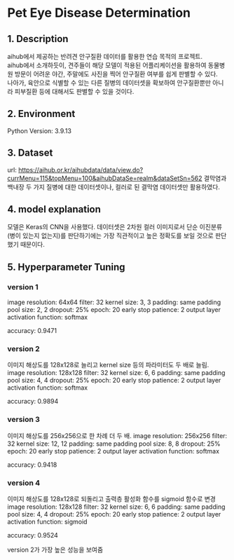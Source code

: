 # Pet Eye Disease Determination

## 1. Description
 aihub에서 제공하는 반려견 안구질환 데이터를 활용한 연습 목적의 프로젝트.  
 aihub에서 소개하듯이, 견주들이 해당 모델이 적용된 어플리케이션을 활용하여 동물병원 방문이 어려운 야간, 주말에도 사진을 찍어 안구질환 여부를 쉽게 판별할 수 있다.  
 나아가, 육안으로 식별할 수 있는 다른 질병의 데이터셋을 확보하여 안구질환뿐만 아니라 피부질환 등에 대해서도 판별할 수 있을 것이다.  
 
 
## 2. Environment
 Python Version: 3.9.13
 
## 3. Dataset
url: https://aihub.or.kr/aihubdata/data/view.do?currMenu=115&topMenu=100&aihubDataSe=realm&dataSetSn=562
결막염과 백내장 두 가지 질병에 대한 데이터셋이나, 컬러로 된 결막염 데이터셋만 활용하였다.

## 4. model explanation
 모델은 Keras의 CNN을 사용했다. 데이터셋은 2차원 컬러 이미지로서 단순 이진분류(병이 있는지 없는지)를 판단하기에는 가장 직관적이고 높은 정확도를 보일 것으로 판단했기 때문이다.

## 5. Hyperparameter Tuning
 ### version 1
   image resolution: 64x64
   filter: 32
   kernel size: 3, 3
   padding: same padding
   pool size: 2, 2
   dropout: 25%
   epoch: 20
   early stop patience: 2
   output layer activation function: softmax
   
   accuracy: 0.9471
   
 ### version 2
  이미지 해상도를 128x128로 늘리고 kernel size 등의 파라미터도 두 배로 늘림.
   image resolution: 128x128
   filter: 32
   kernel size: 6, 6
   padding: same padding
   pool size: 4, 4
   dropout: 25%
   epoch: 20
   early stop patience: 2
   output layer activation function: softmax
   
   accuracy: 0.9894
   
 ### version 3
  이미지 해상도를 256x256으로 한 차례 더 두 배.
   image resolution: 256x256
   filter: 32
   kernel size: 12, 12
   padding: same padding
   pool size: 8, 8
   dropout: 25%
   epoch: 20
   early stop patience: 2
   output layer activation function: softmax
   
   accuracy: 0.9418
   
 ### version 4
  이미지 해상도를 128x128로 되돌리고 출력층 활성화 함수를 sigmoid 함수로 변경
   image resolution: 128x128
   filter: 32
   kernel size: 6, 6
   padding: same padding
   pool size: 4, 4
   dropout: 25%
   epoch: 20
   early stop patience: 2
   output layer activation function: sigmoid
   
   accuracy: 0.9524
   
version 2가 가장 높은 성능을 보여줌

